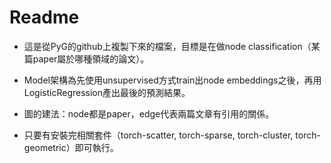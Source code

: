 # Readme

- 這是從PyG的github上複製下來的檔案，目標是在做node classification（某篇paper屬於哪種領域的論文）。

- Model架構為先使用unsupervised方式train出node embeddings之後，再用LogisticRegression產出最後的預測結果。

- 圖的建法：node都是paper，edge代表兩篇文章有引用的關係。

- 只要有安裝完相關套件（torch-scatter, torch-sparse, torch-cluster, torch-geometric）即可執行。